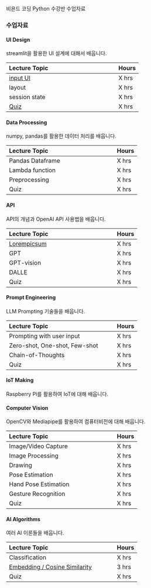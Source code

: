 비욘드 코딩 Python 수강반 수업자료

### 수업자료


#### UI Design

streamlit을 활용한 UI 설계에 대해서 배웁니다. 

| Lecture Topic &nbsp; &nbsp; &nbsp; &nbsp; &nbsp; &nbsp; &nbsp; &nbsp; &nbsp; &nbsp; &nbsp; &nbsp; &nbsp; &nbsp; &nbsp;&nbsp; &nbsp; &nbsp; &nbsp; &nbsp; &nbsp;| Hours |
|---------------------|-------|
| [input UI](./CH1-UI-Design/streamlit-basic/)| X hrs |
| layout | X hrs |
| session state | X hrs |
| [Quiz](./CH1-UI-Design/quiz/) | X hrs |

#### Data Processing

numpy, pandas를 활용한 데이터 처리를 배웁니다.

| Lecture Topic&nbsp; &nbsp; &nbsp; &nbsp; &nbsp; &nbsp; &nbsp; &nbsp; &nbsp; &nbsp; &nbsp; &nbsp; &nbsp; &nbsp; &nbsp;&nbsp; &nbsp; &nbsp; &nbsp; &nbsp; &nbsp;| Hours |
|---------------------|-------|
| Pandas Dataframe | X hrs |
| Lambda function | X hrs |
| Preprocessing | X hrs |
| Quiz | X hrs |

#### API

API의 개념과 OpenAI API 사용법을 배웁니다.

| Lecture Topic&nbsp; &nbsp; &nbsp; &nbsp; &nbsp; &nbsp; &nbsp; &nbsp; &nbsp; &nbsp; &nbsp; &nbsp; &nbsp; &nbsp; &nbsp;&nbsp; &nbsp; &nbsp; &nbsp; &nbsp; &nbsp; | Hours |
|---------------------|-------|
| [Lorempicsum](./CH3-API/api-basic/) | X hrs |
| GPT | X hrs |
| GPT-vision | X hrs |
| DALLE | X hrs |
| Quiz | X hrs |

#### Prompt Engineering

LLM Prompting 기술들을 배웁니다.

| Lecture Topic&nbsp; &nbsp; &nbsp; &nbsp; &nbsp; &nbsp; &nbsp; &nbsp; &nbsp; &nbsp; &nbsp; &nbsp; &nbsp; &nbsp; &nbsp;&nbsp; &nbsp; &nbsp; &nbsp; &nbsp; &nbsp; | Hours |
|---------------------|-------|
| Prompting with user input | X hrs |
| Zero-shot, One-shot, Few-shot | X hrs |
| Chain-of-Thoughts | X hrs |
| Quiz | X hrs |


#### IoT Making

Raspberry Pi를 활용하여 IoT에 대해 배웁니다.

#### Computer Vision

OpenCV와 Mediapipe를 활용하여 컴퓨터비전에 대해 배웁니다.

| Lecture Topic&nbsp; &nbsp; &nbsp; &nbsp; &nbsp; &nbsp; &nbsp; &nbsp; &nbsp; &nbsp; &nbsp; &nbsp; &nbsp; &nbsp; &nbsp;&nbsp; &nbsp; &nbsp; &nbsp; &nbsp; &nbsp; | Hours |
|---------------------|-------|
| Image/Video Capture | X hrs |
| Image Processing | X hrs |
| Drawing | X hrs |
| Pose Estimation | X hrs |
| Hand Pose Estimation | X hrs |
| Gesture Recognition | X hrs |
| Quiz | X hrs |

#### AI Algorithms

여러 AI 이론들을 배웁니다.

| Lecture Topic&nbsp; &nbsp; &nbsp; &nbsp; &nbsp; &nbsp; &nbsp; &nbsp; &nbsp; &nbsp; &nbsp; &nbsp; &nbsp; &nbsp; &nbsp;&nbsp; &nbsp; &nbsp; &nbsp; &nbsp; &nbsp; | Hours |
|---------------------|-------|
| Classification | X hrs |
| [Embedding / Cosine Similarity](./CH7-AI-Algorithms/embedding-vector/) | 3 hrs |
| Quiz | X hrs |